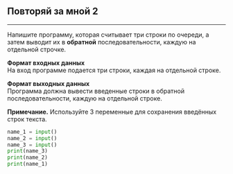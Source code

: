 ## Повторяй за мной 2
------------------

Напишите программу, которая считывает три строки по очереди, а затем выводит их в **обратной** последовательности, каждую на отдельной строчке.

**Формат входных данных**  
На вход программе подается три строки, каждая на отдельной строке.

**Формат выходных данных**  
Программа должна вывести введенные строки в обратной последовательности, каждую на отдельной строке.

**Примечание.** Используйте 3 переменные для сохранения введённых строк текста.

```python
name_1 = input()
name_2 = input()
name_3 = input()
print(name_3)
print(name_2)
print(name_1)
```